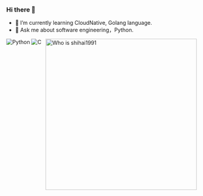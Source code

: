 ### Hi there 👋

- 🌱 I’m currently learning CloudNative, Golang language.
- 💬 Ask me about software engineering，Python.

<a href="#">
<img align="right" src="https://github-readme-stats.vercel.app/api?username=shihai1991&count_private=true&show_icons=true" alt="Who is shihai1991" width="400px">
</a>

![Python](https://img.shields.io/badge/-Python-1D415E?style=flat-square&logo=Python&labelColor=3772A2&logoColor=FFDA4C)
![C](https://img.shields.io/badge/C%20language-%2300599C.svg?style=flat-square&logo=c&logoColor=white)

<!--
**shihai1991/shihai1991** is a ✨ _special_ ✨ repository because its `README.md` (this file) appears on your GitHub profile.

Here are some ideas to get you started:

- 🔭 I’m currently working on ...

- 👯 I’m looking to collaborate on ...
- 🤔 I’m looking for help with ...

- 📫 How to reach me: ...
- 😄 Pronouns: ...
- ⚡ Fun fact: ...
-->

